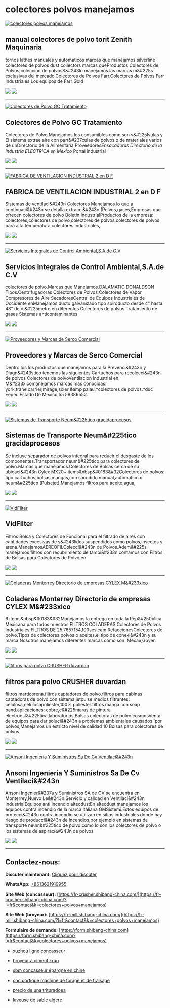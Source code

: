 # colectores polvos manejamos

<a href="https://swt.shibang-china.com/?l=fr&img&k=colectores+polvos+manejamos" target="_blank">![colectores polvos manejamos](http://static.shibang-china.com/all-800x300/686.jpg)</a>

## manual colectores de polvo torit Zenith Maquinaria
tornos lathes manuales y automaticos marcas que manejamos silverline colectores de polvos dust collectors marcas queProductos Colectores de Polvos,coleccion de polvosS&#243lo manejamos las marcas m&#225s exclusivas del mercado.Colectores de Polvos Farr.Colectores de Polvos Farr Industriales Los equipos de Farr Gold


<a href="https://whatsapp.shibangsoft.com/WhatsApp.php" target="_blank" title="WhatsApp">![](http://static.shibang-china.com/icon/whatsapp.png)</a> <a href="https://swt.shibang-china.com/?l=fr&icon&k=colectores+polvos+manejamos" target="_blank">![](http://static.shibang-china.com/icon/chat-fr.png)</a>

---

<a href="https://swt.shibang-china.com/?l=fr&img&k=colectores+polvos+manejamos" target="_blank">![Colectores de Polvo GC Tratamiento](http://static.shibang-china.com/all-800x300/828.jpg)</a>

## Colectores de Polvo GC Tratamiento
Colectores de Polvo.Manejamos los consumibles como son v&#225lvulas y El sistema extrae aire con part&#237culas de polvos o de materiales varios de unDirectorio de la Alimentaria Proveedores*Ensacadoras Directorio de la Industria ELECTRICA en Mexico* Portal industrial


<a href="https://whatsapp.shibangsoft.com/WhatsApp.php" target="_blank" title="WhatsApp">![](http://static.shibang-china.com/icon/whatsapp.png)</a> <a href="https://swt.shibang-china.com/?l=fr&icon&k=colectores+polvos+manejamos" target="_blank">![](http://static.shibang-china.com/icon/chat-fr.png)</a>

---

<a href="https://swt.shibang-china.com/?l=fr&img&k=colectores+polvos+manejamos" target="_blank">![FABRICA DE VENTILACION INDUSTRIAL 2 en D F](http://static.shibang-china.com/all-800x300/610.jpg)</a>

## FABRICA DE VENTILACION INDUSTRIAL 2 en D F
Sistemas de ventilaci&#243n Colectores Manejamos lo que a continuaci&#243n se detalla.extracci&#243n (Polvos,gases,Empresas que ofrecen colectores de polvo Boletin IndustrialProductos de la empresa: colectores,colectores de polvo,colectores de polvos,colectores de polvos para alta temperatura,colectores industriales,


<a href="https://whatsapp.shibangsoft.com/WhatsApp.php" target="_blank" title="WhatsApp">![](http://static.shibang-china.com/icon/whatsapp.png)</a> <a href="https://swt.shibang-china.com/?l=fr&icon&k=colectores+polvos+manejamos" target="_blank">![](http://static.shibang-china.com/icon/chat-fr.png)</a>

---

<a href="https://swt.shibang-china.com/?l=fr&img&k=colectores+polvos+manejamos" target="_blank">![Servicios Integrales de Control Ambiental,S.A.de C.V](http://static.shibang-china.com/all-800x300/718.jpg)</a>

## Servicios Integrales de Control Ambiental,S.A.de C.V
colectores de polvo.Marcas que Manejamos.DALAMATIC DONALDSON Tipos.Centrifugadoras Colectores de Polvos Colectores de Vapor Compresores de Aire SecadoresCentral de Equipos Industriales de Occidente enManejamos ducto galvanizado tipo spiroducto desde 4" hasta 48" de di&#225metro en diferentes Colectores de polvos Tratamiento de gases Sistemas anticontaminantes


<a href="https://whatsapp.shibangsoft.com/WhatsApp.php" target="_blank" title="WhatsApp">![](http://static.shibang-china.com/icon/whatsapp.png)</a> <a href="https://swt.shibang-china.com/?l=fr&icon&k=colectores+polvos+manejamos" target="_blank">![](http://static.shibang-china.com/icon/chat-fr.png)</a>

---

<a href="https://swt.shibang-china.com/?l=fr&img&k=colectores+polvos+manejamos" target="_blank">![Proveedores y Marcas de Serco Comercial](http://static.shibang-china.com/all-800x300/439.jpg)</a>

## Proveedores y Marcas de Serco Comercial
Dentro los los productos que manejamos para la Prevenci&#243n y Diagn&#243stico tenemos las siguientes Cartuchos para recolecci&#243n de polvos Colectores de polvoVentilacion industrial en M&#233xicomanejamos marcas mas conocidas: york,trane,carrier,mirage,soler &amp palau,*colectores de polvos.*duc Eepec Estado De Mexico,55 58386552.


<a href="https://whatsapp.shibangsoft.com/WhatsApp.php" target="_blank" title="WhatsApp">![](http://static.shibang-china.com/icon/whatsapp.png)</a> <a href="https://swt.shibang-china.com/?l=fr&icon&k=colectores+polvos+manejamos" target="_blank">![](http://static.shibang-china.com/icon/chat-fr.png)</a>

---

<a href="https://swt.shibang-china.com/?l=fr&img&k=colectores+polvos+manejamos" target="_blank">![Sistemas de Transporte Neum&#225tico gracidaprocesos](http://static.shibang-china.com/all-800x300/1336.jpg)</a>

## Sistemas de Transporte Neum&#225tico gracidaprocesos
Se incluye separador de polvos integral para reducir el desgaste de los componentes.Transportador neum&#225tico para colectores de polvo.Marcas que manejamos.Colectores de Bolsas cerca de su ubicaci&#243n Cylex MX20+ items&nbsp&#0183&#32Colectores de polvos: tipo cartuchos,bolsas,mangas,con sacudido manual,automatico o neum&#225tico (Pulsejet),Manejamos filtros para aceite,agua,


<a href="https://whatsapp.shibangsoft.com/WhatsApp.php" target="_blank" title="WhatsApp">![](http://static.shibang-china.com/icon/whatsapp.png)</a> <a href="https://swt.shibang-china.com/?l=fr&icon&k=colectores+polvos+manejamos" target="_blank">![](http://static.shibang-china.com/icon/chat-fr.png)</a>

---

<a href="https://swt.shibang-china.com/?l=fr&img&k=colectores+polvos+manejamos" target="_blank">![VidFilter](http://static.shibang-china.com/all-800x300/887.jpg)</a>

## VidFilter
Filtros Bolsa y Colectores de Funcional para el filtrado de aires con cantidades excesivas de s&#243lidos suspendidos como polvos,insectos y arena.ManejamosAEREOFILColecci&#243n de Polvos.Adem&#225s manejamos filtros con recubrimiento de tambi&#233n contamos con Filtros de Bolsas para Colectores de Polvo,en


<a href="https://whatsapp.shibangsoft.com/WhatsApp.php" target="_blank" title="WhatsApp">![](http://static.shibang-china.com/icon/whatsapp.png)</a> <a href="https://swt.shibang-china.com/?l=fr&icon&k=colectores+polvos+manejamos" target="_blank">![](http://static.shibang-china.com/icon/chat-fr.png)</a>

---

<a href="https://swt.shibang-china.com/?l=fr&img&k=colectores+polvos+manejamos" target="_blank">![Coladeras Monterrey Directorio de empresas CYLEX M&#233xico](http://static.shibang-china.com/all-800x300/221.jpg)</a>

## Coladeras Monterrey Directorio de empresas CYLEX M&#233xico
6 items&nbsp&#0183&#32Manejamos la entrega en toda la Rep&#250blica Mexicana para todos nuestros FILTROS COLADERAS,Colectores de Polvos Industriales,FILTROS DE 25.7657154,100sesicam RefaccionesColectores de polvo.Tipos de colectores polvos o aceites.el tipo de conexi&#243n y su marca.Nosotros manejamos diferentes marcas como son: Mecair,Goyen


<a href="https://whatsapp.shibangsoft.com/WhatsApp.php" target="_blank" title="WhatsApp">![](http://static.shibang-china.com/icon/whatsapp.png)</a> <a href="https://swt.shibang-china.com/?l=fr&icon&k=colectores+polvos+manejamos" target="_blank">![](http://static.shibang-china.com/icon/chat-fr.png)</a>

---

<a href="https://swt.shibang-china.com/?l=fr&img&k=colectores+polvos+manejamos" target="_blank">![filtros para polvo CRUSHER duvardan](http://static.shibang-china.com/all-800x300/975.jpg)</a>

## filtros para polvo CRUSHER duvardan
filtros marticorena.filtros captadores de polvo.filtros para cabinas captadoras de polvo con sistema jetpulse.medios filtrantes: celulosa,celulosapoliester,100% poliester.filtros manga con snap band.aplicaciones: cobre,c&#225maras de pintura electroest&#225tica,laboratorios,Bolsas colectoras de polvo cosmosVenta de equipos para dar soluci&#243n a problemas ambientales causados 'por polvos,Manejamos un estricto nivel de calidad 10 Bolsas para colectores de polvos


<a href="https://whatsapp.shibangsoft.com/WhatsApp.php" target="_blank" title="WhatsApp">![](http://static.shibang-china.com/icon/whatsapp.png)</a> <a href="https://swt.shibang-china.com/?l=fr&icon&k=colectores+polvos+manejamos" target="_blank">![](http://static.shibang-china.com/icon/chat-fr.png)</a>

---

<a href="https://swt.shibang-china.com/?l=fr&img&k=colectores+polvos+manejamos" target="_blank">![Ansoni Ingenieria Y Suministros Sa De Cv Ventilaci&#243n](http://static.shibang-china.com/all-800x300/1314.jpg)</a>

## Ansoni Ingenieria Y Suministros Sa De Cv Ventilaci&#243n
Ansoni Ingenier&#237a y Suministros SA de CV se encuentra en Monterrey,Nuevo Le&#243n.Servicio y calidad en Ventilaci&#243n IndustrialEquipos anti incendio altecdustEn altecdust manejamos los equipos contra indendio de la marca italiana GMSistemi.Estos equipos de protecci&#243n contra incendio se utilizan en sitios industriales donde hay riesgo de producci&#243n de incendios,por ejemplo en sistemas de transporte neum&#225tico de polvo como lo son los colectores de polvo o los sistemas de aspiraci&#243n de polvos


<a href="https://whatsapp.shibangsoft.com/WhatsApp.php" target="_blank" title="WhatsApp">![](http://static.shibang-china.com/icon/whatsapp.png)</a> <a href="https://swt.shibang-china.com/?l=fr&icon&k=colectores+polvos+manejamos" target="_blank">![](http://static.shibang-china.com/icon/chat-fr.png)</a>

---
## Contactez-nous:

**Discuter maintenant:** [Cliquez pour discuter](https://swt.shibang-china.com?l=fr&contact&k=colectores+polvos+manejamos)

**WhatsApp:**  [+8613621919955](https://whatsapp.shibangsoft.com/WhatsApp.php)

**Site Web (concasseur):** [https://fr-crusher.shibang-china.com/](https://fr-crusher.shibang-china.com/?l=fr&contact&k=colectores+polvos+manejamos)

**Site Web (broyeur):** [https://fr-mill.shibang-china.com/](https://fr-mill.shibang-china.com/?l=fr&contact&k=colectores+polvos+manejamos)

**Formulaire de demande:** [https://form.shibang-china.com](https://form.shibang-china.com?l=fr&contact&k=colectores+polvos+manejamos)

* [xuzhou ligne concasseur](../61/xuzhou%20ligne%20concasseur.md)

* [broyeur à ciment krup](../62/broyeur%20%C3%A0%20ciment%20krup.md)

* [sbm concasseur épargne en chine](../65/sbm%20concasseur%20%C3%A9pargne%20en%20chine.md)

* [cnc portique machine de forage et de fraisage](../61/cnc%20portique%20machine%20de%20forage%20et%20de%20fraisage.md)

* [precio de una trituradoea](../64/precio%20de%20una%20trituradoea.md)

* [laveuse de sable algere](../62/laveuse%20de%20sable%20algere.md)